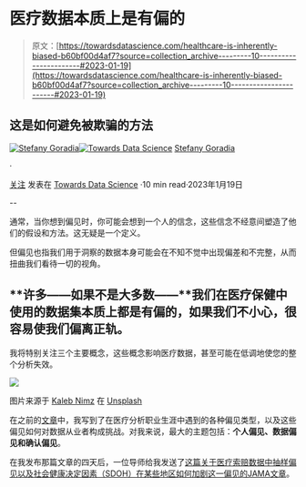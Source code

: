 # 医疗数据本质上是有偏的

> 原文：[https://towardsdatascience.com/healthcare-is-inherently-biased-b60bf00d4af7?source=collection_archive---------10-----------------------#2023-01-19](https://towardsdatascience.com/healthcare-is-inherently-biased-b60bf00d4af7?source=collection_archive---------10-----------------------#2023-01-19)

## 这是如何避免被欺骗的方法

[](https://stefanygoradia.medium.com/?source=post_page-----b60bf00d4af7--------------------------------)[![Stefany Goradia](../Images/dfbf98c4fd0d277ebb6b0f77ad64ead4.png)](https://stefanygoradia.medium.com/?source=post_page-----b60bf00d4af7--------------------------------)[](https://towardsdatascience.com/?source=post_page-----b60bf00d4af7--------------------------------)[![Towards Data Science](../Images/a6ff2676ffcc0c7aad8aaf1d79379785.png)](https://towardsdatascience.com/?source=post_page-----b60bf00d4af7--------------------------------) [Stefany Goradia](https://stefanygoradia.medium.com/?source=post_page-----b60bf00d4af7--------------------------------)

·

[关注](https://medium.com/m/signin?actionUrl=https%3A%2F%2Fmedium.com%2F_%2Fsubscribe%2Fuser%2F36e97dd8343d&operation=register&redirect=https%3A%2F%2Ftowardsdatascience.com%2Fhealthcare-is-inherently-biased-b60bf00d4af7&user=Stefany+Goradia&userId=36e97dd8343d&source=post_page-36e97dd8343d----b60bf00d4af7---------------------post_header-----------) 发表在 [Towards Data Science](https://towardsdatascience.com/?source=post_page-----b60bf00d4af7--------------------------------) ·10 min read·2023年1月19日[](https://medium.com/m/signin?actionUrl=https%3A%2F%2Fmedium.com%2F_%2Fvote%2Ftowards-data-science%2Fb60bf00d4af7&operation=register&redirect=https%3A%2F%2Ftowardsdatascience.com%2Fhealthcare-is-inherently-biased-b60bf00d4af7&user=Stefany+Goradia&userId=36e97dd8343d&source=-----b60bf00d4af7---------------------clap_footer-----------)

--

[](https://medium.com/m/signin?actionUrl=https%3A%2F%2Fmedium.com%2F_%2Fbookmark%2Fp%2Fb60bf00d4af7&operation=register&redirect=https%3A%2F%2Ftowardsdatascience.com%2Fhealthcare-is-inherently-biased-b60bf00d4af7&source=-----b60bf00d4af7---------------------bookmark_footer-----------)

通常，当你想到偏见时，你可能会想到一个人的信念，这些信念不经意间塑造了他们的假设和方法。这无疑是一个定义。

但偏见也指我们用于洞察的数据本身可能会在不知不觉中出现偏差和不完整，从而扭曲我们看待一切的视角。

## **许多——如果不是大多数——**我们在医疗保健中使用的数据集本质上都是有偏的，如果我们不小心，很容易使我们偏离正轨。

我将特别关注三个主要概念，这些概念影响医疗数据，甚至可能在低调地使您的整个分析失效。

![](../Images/86ebe2d55d0a27995076b8973336255d.png)

图片来源于 [Kaleb Nimz](https://unsplash.com/@kalebnimz?utm_source=medium&utm_medium=referral) 在 [Unsplash](https://unsplash.com/?utm_source=medium&utm_medium=referral)

在之前的[文章](https://medium.com/towards-data-science/is-healthcare-analytics-right-for-you-320897b34409)中，我写到了在医疗分析职业生涯中遇到的各种偏见类型，以及这些偏见如何对数据从业者构成挑战。对我来说，最大的主题包括：**个人偏见、数据偏见和确认偏见**。

在我发布那篇文章的四天后，一位导师给我发送了[这篇关于医疗索赔数据中抽样偏见以及社会健康决定因素（SDOH）在某些地区如何加剧这一偏见的JAMA文章](https://jamanetwork.com/journals/jamanetworkopen/article-abstract/2800118)。
